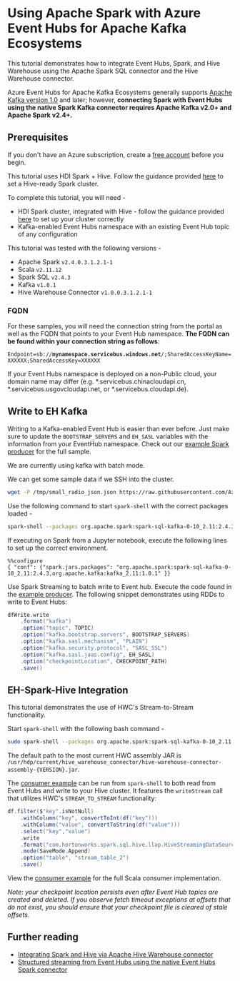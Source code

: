 # Using Apache Spark with Azure Event Hubs for Apache Kafka Ecosystems

This tutorial demonstrates how to integrate Event Hubs, Spark, and Hive Warehouse using the Apache Spark SQL connector and the Hive Warehouse connector. 

Azure Event Hubs for Apache Kafka Ecosystems generally supports [Apache Kafka version 1.0](https://kafka.apache.org/10/documentation.html) and later; however, **connecting Spark with Event Hubs using the native Spark Kafka connector requires Apache Kafka v2.0+ and Apache Spark v2.4+.**

## Prerequisites

If you don't have an Azure subscription, create a [free account](https://azure.microsoft.com/free/?ref=microsoft.com&utm_source=microsoft.com&utm_medium=docs&utm_campaign=visualstudio) before you begin.

This tutorial uses HDI Spark + Hive.  Follow the guidance provided [here](https://docs.microsoft.com/en-us/azure/hdinsight/interactive-query/apache-hive-warehouse-connector) to set a Hive-ready Spark cluster.

To complete this tutorial, you will need -
* HDI Spark cluster, integrated with Hive - follow the guidance provided [here](https://docs.microsoft.com/en-us/azure/hdinsight/interactive-query/apache-hive-warehouse-connector) to set up your cluster correctly
* Kafka-enabled Event Hubs namespace with an existing Event Hub topic of any configuration

This tutorial was tested with the following versions - 
- Apache Spark `v2.4.0.3.1.2.1-1`
- Scala `v2.11.12`
- Spark SQL `v2.4.3`
- Kafka `v1.0.1`
- Hive Warehouse Connector `v1.0.0.3.1.2.1-1`

### FQDN

For these samples, you will need the connection string from the portal as well as the FQDN that points to your Event Hub namespace. **The FQDN can be found within your connection string as follows**:

`Endpoint=sb://`**`mynamespace.servicebus.windows.net`**`/;SharedAccessKeyName=XXXXXX;SharedAccessKey=XXXXXX`

If your Event Hubs namespace is deployed on a non-Public cloud, your domain name may differ (e.g. \*.servicebus.chinacloudapi.cn, \*.servicebus.usgovcloudapi.net, or \*.servicebus.cloudapi.de).

## Write to EH Kafka

Writing to a Kafka-enabled Event Hub is easier than ever before. Just make sure to update the `BOOTSTRAP_SERVERS` and `EH_SASL` variables with the information from your EventHub namespace. Check out our [example Spark producer](./SparkStreamingProducer.scala) for the full sample.

We are currently using kafka with batch mode.

We can get some sample data if we SSH into the cluster.

```bash
wget -P /tmp/small_radio_json.json https://raw.githubusercontent.com/Azure/usql/master/Examples/Samples/Data/json/radiowebsite/small_radio_json.json
```

Use the following command to start `spark-shell` with the correct packages loaded - 

```bash
spark-shell --packages org.apache.spark:spark-sql-kafka-0-10_2.11:2.4.3 org.apache.kafka:kafka_2.11:1.0.1
```

If executing on Spark from a Jupyter notebook, execute the following lines to set up the correct environment.
```jupyter
%%configure
{ "conf": {"spark.jars.packages": "org.apache.spark:spark-sql-kafka-0-10_2.11:2.4.3,org.apache.kafka:kafka_2.11:1.0.1" }}
```

Use Spark Streaming to batch write to Event hub.  Execute the code found in the [example producer](./SparkStreamingProducer.scala).  The following snippet demonstrates using RDDs to write to Event Hubs:

```scala
dfWrite.write
    .format("kafka")
    .option("topic", TOPIC)
    .option("kafka.bootstrap.servers", BOOTSTRAP_SERVERS)
    .option("kafka.sasl.mechanism", "PLAIN")
    .option("kafka.security.protocol", "SASL_SSL")
    .option("kafka.sasl.jaas.config", EH_SASL)
    .option("checkpointLocation", CHECKPOINT_PATH)
    .save()
```

## EH-Spark-Hive Integration

This tutorial demonstrates the use of HWC's Stream-to-Stream functionality.

Start `spark-shell` with the following bash command - 

```sh
sudo spark-shell --packages org.apache.spark:spark-sql-kafka-0-10_2.11:2.4.3 org.apache.kafka:kafka_2.11:1.0.1 --jars /PATH/TO/hive-warehouse-connector-assembly.jar
```

The default path to the most current HWC assembly JAR is `/usr/hdp/current/hive_warehouse_connector/hive-warehouse-connector-assembly-{VERSION}.jar`.

The [consumer example](./Spark2HiveConsumer.scala) can be run from `spark-shell` to both read from Event Hubs and write to your Hive cluster. It features the `writeStream` call that utilizes HWC's `STREAM_TO_STREAM` functionality: 

```scala
df.filter($"key".isNotNull)
    .withColumn("key", convertToInt(df("key")))
    .withColumn("value", convertToString(df("value")))
    .select("key","value")
    .write
    .format("com.hortonworks.spark.sql.hive.llap.HiveStreamingDataSource")
    .mode(SaveMode.Append)
    .option("table", "stream_table_2")
    .save()
```

View the [consumer example](./Spark2HiveConsumer.scala) for the full Scala consumer implementation.

*Note: your checkpoint location persists even after Event Hub topics are created and deleted.  If you observe fetch timeout exceptions at offsets that do not exist, you should ensure that your checkpoint file is cleared of stale offsets.*

## Further reading

* [Integrating Spark and Hive via Apache Hive Warehouse connector](https://docs.microsoft.com/en-us/azure/hdinsight/interactive-query/apache-hive-warehouse-connector)
* [Structured streaming from Event Hubs using the native Event Hubs Spark connector](https://github.com/Azure/azure-event-hubs-spark/blob/master/docs/structured-streaming-eventhubs-integration.md)